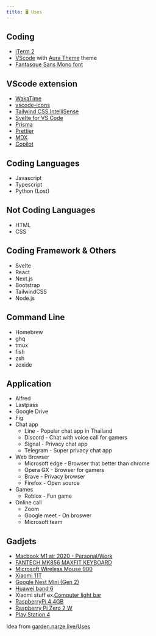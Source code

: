 ```yaml
---
title: 🖥 Uses
---
```


## Coding

- [iTerm 2](https://iterm2.com/)
- [VScode](https://code.visualstudio.com/) with [Aura Theme](https://marketplace.visualstudio.com/items?itemName=DaltonMenezes.aura-theme) theme
- [Fantasque Sans Mono font](https://github.com/belluzj/fantasque-sans)

## VScode extension

- [WakaTime](https://marketplace.visualstudio.com/items?itemName=WakaTime.vscode-wakatime)
- [vscode-icons](https://marketplace.visualstudio.com/items?itemName=vscode-icons-team.vscode-icons)
- [Tailwind CSS IntelliSense](https://marketplace.visualstudio.com/items?itemName=bradlc.vscode-tailwindcss)
- [Svelte for VS Code](https://marketplace.visualstudio.com/items?itemName=svelte.svelte-vscode)
- [Prisma](https://marketplace.visualstudio.com/items?itemName=Prisma.prisma)
- [Prettier](https://marketplace.visualstudio.com/items?itemName=esbenp.prettier-vscode)
- [MDX](https://marketplace.visualstudio.com/items?itemName=silvenon.mdx)
- [Copilot](https://marketplace.visualstudio.com/items?itemName=GitHub.copilot)

## Coding Languages

- Javascript
- Typescript
- Python (Lost)

## Not Coding Languages

- HTML
- CSS

## Coding Framework & Others

- Svelte
- React
- Next.js
- Bootstrap
- TailwindCSS
- Node.js

## Command Line

- Homebrew
- ghq
- tmux
- fish
- zsh
- zoxide

## Application

- Alfred
- Lastpass
- Google Drive
- Fig
- Chat app
    - Line - Popular chat app in Thailand
    - Discord - Chat with voice call for gamers
    - Signal - Privacy chat app
    - Telegram - Super privacy chat app
- Web Browser
    - Microsoft edge - Browser that better than chrome 
    - Opera GX - Browser for gamers
    - Brave - Privacy browser
    - Firefox - Open source 
- Games
    - Roblox - Fun game
- Online call
    - Zoom 
    - Google meet - On broswer
    - Microsoft team

## Gadjets

- [Macbook M1 air 2020 - Personal/Work](https://www.apple.com/shop/buy-mac/macbook-air/space-gray-apple-m1-chip-with-8-core-cpu-and-8-core-gpu-512gb)
- [FANTECH MK856 MAXFIT KEYBOARD](https://bit.ly/3vbduxt)
- [Microsoft Wireless Mouse 900](https://www.microsoft.com/th-th/accessories/products/mice/wireless-mouse-900?activetab=overview%3aprimaryr2)
- [Xiaomi 11T](https://www.mi.com/global/product/xiaomi-11t/)
- [Google Nest Mini (Gen 2)](https://store.google.com/us/product/google_nest_mini)
- [Huawei band 6](https://consumer.huawei.com/en/wearables/band6/)
- Xiaomi stuff ex.[Computer light bar](https://www.mi.com/global/product/mi-computer-monitor-light-bar/)
- [RaspberryPi 4 4GB](https://www.raspberrypi.com/products/raspberry-pi-4-model-b/)
- [Raspberry Pi Zero 2 W](https://www.raspberrypi.com/products/raspberry-pi-zero-2-w/)
- [Play Station 4](https://www.playstation.com/th-th/ps4/)

Idea from [garden.narze.live/Uses](https://garden.narze.live/Uses/)